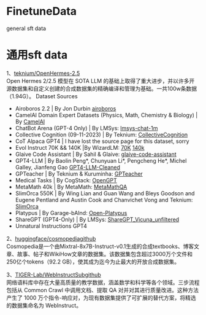 # FinetuneData
general sft data

# 通用sft data
1、[teknium/OpenHermes-2.5](https://huggingface.co/datasets/teknium/OpenHermes-2.5)  
Open Hermes 2/2.5 模型在 SOTA LLM 的基础上取得了重大进步，并以许多开源数据集和自定义创建的合成数据集的精确编译和管理为基础。一共100w条数据（1.94G）。
Dataset Sources

- Airoboros 2.2 | By Jon Durbin [airoboros](https://huggingface.co/datasets/jondurbin/airoboros-2.2)
- CamelAI Domain Expert Datasets (Physics, Math, Chemistry & Biology) | By [CamelAI](https://huggingface.co/camel-ai)
- ChatBot Arena (GPT-4 Only) | By LMSys: [lmsys-chat-1m](https://huggingface.co/datasets/lmsys/lmsys-chat-1m)
- Collective Cognition (09-11-2023) | By Teknium: [CollectiveCognition](https://huggingface.co/datasets/CollectiveCognition/chats-data-2023-09-22)
- CoT Alpaca GPT4 | I have lost the source page for this dataset, sorry
- Evol Instruct 70K && 140K |By WizardLM: [70K](https://huggingface.co/datasets/WizardLM/WizardLM_evol_instruct_70k) [140k](https://huggingface.co/datasets/WizardLM/WizardLM_evol_instruct_V2_196k)
- Glaive Code Assistant | By Sahil & Glaive: [glaive-code-assistant](https://huggingface.co/datasets/glaiveai/glaive-code-assistant)
- GPT4-LLM | By Baolin Peng*, Chunyuan Li*, Pengcheng He*, Michel Galley, Jianfeng Gao [GPT4-LLM-Cleaned](https://huggingface.co/datasets/teknium/GPT4-LLM-Cleaned)
- GPTeacher | By Teknium & Kuruminha: [GPTeacher](https://github.com/teknium1/GPTeacher)
- Medical Tasks | By CogStack: [OpenGPT](https://github.com/CogStack/OpenGPT)
- MetaMath 40k | By MetaMath: [MetaMathQA](https://huggingface.co/datasets/meta-math/MetaMathQA)
- SlimOrca 550K | By Wing Lian and Guan Wang and Bleys Goodson and Eugene Pentland and Austin Cook and Chanvichet Vong and Teknium: [SlimOrca](https://huggingface.co/datasets/Open-Orca/SlimOrca)
- Platypus | By Garage-bAInd: [Open-Platypus](https://huggingface.co/datasets/garage-bAInd/Open-Platypus)
- ShareGPT (GPT4-Only) | By LMSys: [ShareGPT_Vicuna_unfiltered](https://huggingface.co/datasets/anon8231489123/ShareGPT_Vicuna_unfiltered)
- Unnatural Instructions GPT4

2、[huggingface/cosmopedia](https://huggingface.co/datasets/HuggingFaceTB/cosmopedia)[github](https://github.com/huggingface/cosmopedia)  
Cosmopedia是一个由Mixtral-8x7B-Instruct-v0.1生成的合成textbooks、博客文章、故事、帖子和WikiHow文章的数据集。该数据集包含超过3000万个文件和250亿个tokens（92.2 GB），使其成为迄今为止最大的开放合成数据集。

3、[TIGER-Lab/WebInstructSub](https://huggingface.co/datasets/TIGER-Lab/WebInstructSub)[github](https://tiger-ai-lab.github.io/MAmmoTH2/)  
网络语料库中存在大量高质量的教学数据，涵盖数学和科学等各个领域。三步流程包括从 Common Crawl 中调用文档、提取 QA 对并对其进行质量改进。这种方法产生了 1000 万个指令-响应对，为现有数据集提供了可扩展的替代方案，将精选的数据集命名为 WebInstruct。


